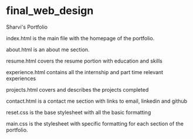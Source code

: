 # final_web_design
Sharvi's Portfolio

index.html is the main file with the homepage of the portfolio. 

about.html is an about me section.

resume.html covers the resume portion with education and skills

experience.html contains all the internship and part time relevant experiences

projects.html covers and describes the projects completed

contact.html is a contact me section with links to email, linkedin and github

reset.css is the base stylesheet with all the basic formatting

main.css is the stylesheet with specific formatting for each section of the portfolio.
